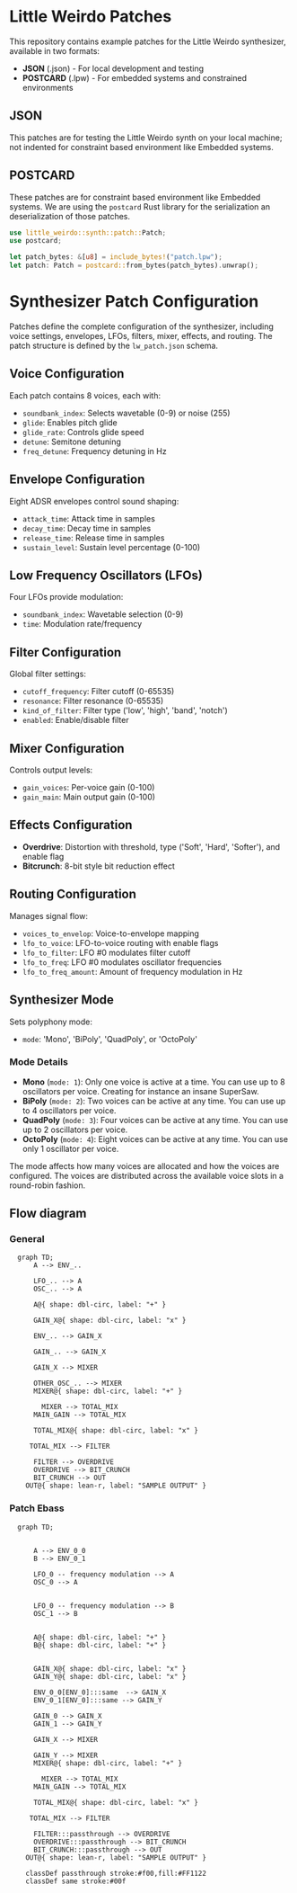 # Little Weirdo Patches

This repository contains example patches for the Little Weirdo synthesizer, available in two formats:

- **JSON** (.json) - For local development and testing
- **POSTCARD** (.lpw) - For embedded systems and constrained environments

## JSON

This patches are for testing the Little Weirdo synth on your local machine; not indented for constraint based environment like Embedded systems.

## POSTCARD

These patches are for constraint based environment like Embedded systems. We are using the `postcard` Rust library for the serialization an deserialization of those patches.

```rust
use little_weirdo::synth::patch::Patch;
use postcard;

let patch_bytes: &[u8] = include_bytes!("patch.lpw");
let patch: Patch = postcard::from_bytes(patch_bytes).unwrap();
```

# Synthesizer Patch Configuration

Patches define the complete configuration of the synthesizer, including voice settings, envelopes, LFOs, filters, mixer, effects, and routing. The patch structure is defined by the `lw_patch.json` schema.

## Voice Configuration

Each patch contains 8 voices, each with:
- `soundbank_index`: Selects wavetable (0-9) or noise (255)
- `glide`: Enables pitch glide
- `glide_rate`: Controls glide speed
- `detune`: Semitone detuning
- `freq_detune`: Frequency detuning in Hz

## Envelope Configuration

Eight ADSR envelopes control sound shaping:
- `attack_time`: Attack time in samples
- `decay_time`: Decay time in samples
- `release_time`: Release time in samples
- `sustain_level`: Sustain level percentage (0-100)

## Low Frequency Oscillators (LFOs)

Four LFOs provide modulation:
- `soundbank_index`: Wavetable selection (0-9)
- `time`: Modulation rate/frequency

## Filter Configuration

Global filter settings:
- `cutoff_frequency`: Filter cutoff (0-65535)
- `resonance`: Filter resonance (0-65535)
- `kind_of_filter`: Filter type ('low', 'high', 'band', 'notch')
- `enabled`: Enable/disable filter

## Mixer Configuration

Controls output levels:
- `gain_voices`: Per-voice gain (0-100)
- `gain_main`: Main output gain (0-100)

## Effects Configuration

- **Overdrive**: Distortion with threshold, type ('Soft', 'Hard', 'Softer'), and enable flag
- **Bitcrunch**: 8-bit style bit reduction effect

## Routing Configuration

Manages signal flow:
- `voices_to_envelop`: Voice-to-envelope mapping
- `lfo_to_voice`: LFO-to-voice routing with enable flags
- `lfo_to_filter`: LFO #0 modulates filter cutoff
- `lfo_to_freq`: LFO #0 modulates oscillator frequencies
- `lfo_to_freq_amount`: Amount of frequency modulation in Hz

## Synthesizer Mode

Sets polyphony mode:
- `mode`: 'Mono', 'BiPoly', 'QuadPoly', or 'OctoPoly'

### Mode Details

- **Mono** (`mode: 1`): Only one voice is active at a time. You can use up to 8 oscillators per voice. Creating for instance an insane SuperSaw.
- **BiPoly** (`mode: 2`): Two voices can be active at any time. You can use up to 4 oscillators per voice.
- **QuadPoly** (`mode: 3`): Four voices can be active at any time. You can use up to 2 oscillators per voice.
- **OctoPoly** (`mode: 4`): Eight voices can be active at any time. You can use only 1 oscillator per voice.

The mode affects how many voices are allocated and how the voices are configured. The voices are distributed across the available voice slots in a round-robin fashion.

## Flow diagram

### General

```mermaid
  graph TD;
      A --> ENV_..

      LFO_.. --> A
      OSC_.. --> A
      
      A@{ shape: dbl-circ, label: "+" }

      GAIN_X@{ shape: dbl-circ, label: "x" }

      ENV_.. --> GAIN_X

      GAIN_.. --> GAIN_X

      GAIN_X --> MIXER  

      OTHER_OSC_.. --> MIXER
      MIXER@{ shape: dbl-circ, label: "+" }

        MIXER --> TOTAL_MIX
      MAIN_GAIN --> TOTAL_MIX

      TOTAL_MIX@{ shape: dbl-circ, label: "x" }
     
     TOTAL_MIX --> FILTER

      FILTER --> OVERDRIVE
      OVERDRIVE --> BIT_CRUNCH
      BIT_CRUNCH --> OUT
    OUT@{ shape: lean-r, label: "SAMPLE OUTPUT" }

```

### Patch Ebass

```mermaid
  graph TD;
      

      A --> ENV_0_0
      B --> ENV_0_1

      LFO_0 -- frequency modulation --> A
      OSC_0 --> A
      

      LFO_0 -- frequency modulation --> B
      OSC_1 --> B


      A@{ shape: dbl-circ, label: "+" }
      B@{ shape: dbl-circ, label: "+" }


      GAIN_X@{ shape: dbl-circ, label: "x" }
      GAIN_Y@{ shape: dbl-circ, label: "x" }

      ENV_0_0[ENV_0]:::same  --> GAIN_X
      ENV_0_1[ENV_0]:::same --> GAIN_Y

      GAIN_0 --> GAIN_X
      GAIN_1 --> GAIN_Y

      GAIN_X --> MIXER  

      GAIN_Y --> MIXER
      MIXER@{ shape: dbl-circ, label: "+" }

        MIXER --> TOTAL_MIX
      MAIN_GAIN --> TOTAL_MIX

      TOTAL_MIX@{ shape: dbl-circ, label: "x" }
     
     TOTAL_MIX --> FILTER

      FILTER:::passthrough --> OVERDRIVE
      OVERDRIVE:::passthrough --> BIT_CRUNCH
      BIT_CRUNCH:::passthrough --> OUT
    OUT@{ shape: lean-r, label: "SAMPLE OUTPUT" }

    classDef passthrough stroke:#f00,fill:#FF1122
    classDef same stroke:#00f
   


```
